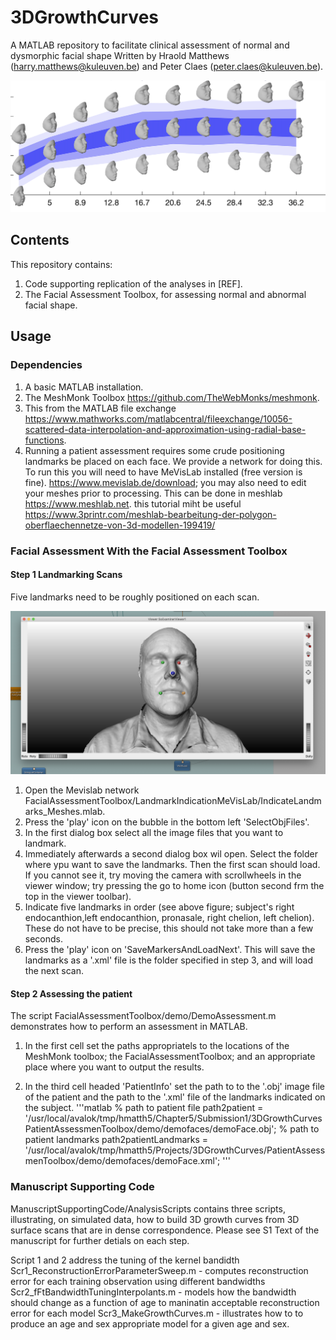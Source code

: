 # 3DGrowthCurves
A MATLAB repository to facilitate clinical assessment of normal and dysmorphic facial shape
Written by Hraold Matthews (harry.matthews@kuleuven.be) and Peter Claes (peter.claes@kuleuven.be).

![alt text](https://github.com/harrymatthews50/3DGrowthCurves/blob/master/img/3DGrowthCurves.png)

## Contents
This repository contains:
1) Code supporting replication of the analyses in [REF].
2) The Facial Assessment Toolbox, for assessing normal and abnormal facial shape.

## Usage
### Dependencies
1) A basic MATLAB installation.
2) The MeshMonk Toolbox https://github.com/TheWebMonks/meshmonk.
3) This from the MATLAB file exchange  https://www.mathworks.com/matlabcentral/fileexchange/10056-scattered-data-interpolation-and-approximation-using-radial-base-functions.
4) Running a patient assessment requires some crude positioning landmarks be placed on each face. We provide a network for doing this. To run this you will need to have MeVisLab installed (free version is fine). https://www.mevislab.de/download; you may also need to edit your meshes prior to processing. This can be done in meshlab https://www.meshlab.net. this tutorial miht be useful https://www.3printr.com/meshlab-bearbeitung-der-polygon-oberflaechennetze-von-3d-modellen-199419/

### Facial Assessment With the Facial Assessment Toolbox
#### Step 1 Landmarking Scans
Five landmarks need to be roughly positioned on each scan. 

![alt text](https://github.com/harrymatthews50/3DGrowthCurves/blob/master/img/Landmarks.png)

1. Open the Mevislab network FacialAssessmentToolbox/LandmarkIndicationMeVisLab/IndicateLandmarks_Meshes.mlab.
2.  Press the 'play' icon on the bubble in the bottom left 'SelectObjFiles'.
3. In the first dialog box select all the image files that you want to landmark.
4. Immediately afterwards a second dialog box wil open. Select the folder where ypu want to save the landmarks. Then the first scan should load. If you cannot see it, try moving the camera with scrollwheels in the viewer window; try pressing the go to home icon (button second frm the top in the viewer toolbar).
5. Indicate five landmarks in order (see above figure; subject's right endocanthion,left endocanthion, pronasale, right chelion, left chelion). These do not have to be precise, this should not take more than a few seconds. 
6. Press the 'play' icon on 'SaveMarkersAndLoadNext'. This will save the landmarks as a '.xml' file is the folder specified in step 3, and will load the next scan.

#### Step 2 Assessing the patient
The script FacialAssessmentToolbox/demo/DemoAssessment.m demonstrates how to perform an assessment in MATLAB.

1.  In the first cell set the paths appropriatels to the locations of the MeshMonk toolbox; the FacialAssessmentToolbox; and an appropriate place where you want to output the results.

2. In the third cell headed 'PatientInfo' set the path to to the '.obj' image file of the patient and the path to the '.xml' file of the landmarks indicated on the subject.
'''matlab
% path to patient file
path2patient = '/usr/local/avalok/tmp/hmatth5/Chapter5/Submission1/3DGrowthCurvesPatientAssessmenToolbox/demo/demofaces/demoFace.obj';
% path to patient landmarks
path2patientLandmarks = '/usr/local/avalok/tmp/hmatth5/Projects/3DGrowthCurves/PatientAssessmenToolbox/demo/demofaces/demoFace.xml';
'''




### Manuscript Supporting Code
ManuscriptSupportingCode/AnalysisScripts contains three scripts, illustrating, on simulated data, how to build 3D growth curves from 3D surface scans that are in dense correspondence. Please see S1 Text of the manuscript for further detials on each step.

Script 1 and 2 address the tuning of the kernel bandidth
Scr1_ReconstructionErrorParameterSweep.m - computes reconstruction error for each training observation using different bandwidths
Scr2_fFtBandwidthTuningInterpolants.m - models how the bandwidth should change as a function of age to maninatin acceptable reconstruction error for each model
Scr3_MakeGrowthCurves.m - illustrates how to to produce an age and sex appropriate model for a given age and sex.



